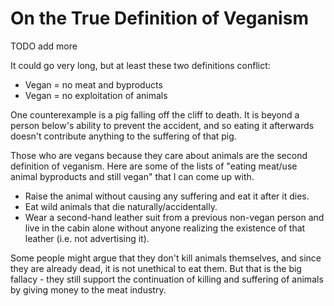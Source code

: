 # On the True Definition of Veganism

TODO add more

It could go very long, but at least these two definitions conflict:

- Vegan = no meat and byproducts
- Vegan = no exploitation of animals

One counterexample is a pig falling off the cliff to death. It is beyond a person below's ability to prevent the accident, and so eating it afterwards doesn't contribute anything to the suffering of that pig.

Those who are vegans because they care about animals are the second definition of veganism. Here are some of the lists of "eating meat/use animal byproducts and still vegan" that I can come up with.

- Raise the animal without causing any suffering and eat it after it dies.
- Eat wild animals that die naturally/accidentally.
- Wear a second-hand leather suit from a previous non-vegan person and live in the cabin alone without anyone realizing the existence of that leather (i.e. not advertising it).

Some people might argue that they don't kill animals themselves, and since they are already dead, it is not unethical to eat them. But that is the big fallacy - they still support the continuation of killing and suffering of animals by giving money to the meat industry.
